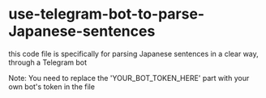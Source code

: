 # use-telegram-bot-to-parse-Japanese-sentences
this code file is specifically for parsing Japanese sentences in a clear way, through a Telegram bot

Note: You need to replace the 'YOUR_BOT_TOKEN_HERE' part with your own bot's token in the file
